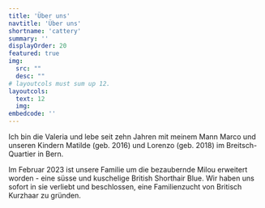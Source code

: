 ```yaml
---
title: 'Über uns'
navtitle: 'Über uns'
shortname: 'cattery'
summary: ''
displayOrder: 20
featured: true
img: 
  src: "" 
  desc: ""
# layoutcols must sum up 12.
layoutcols: 
  text: 12
  img: 
embedcode: ''
---
```


Ich bin die Valeria und lebe seit zehn Jahren mit meinem Mann Marco und unseren Kindern Matilde (geb. 2016) und Lorenzo (geb. 2018) im Breitsch-Quartier in Bern.

Im Februar 2023 ist unsere Familie um die bezaubernde Milou erweitert worden - eine süsse und kuschelige British Shorthair Blue.
Wir haben uns sofort in sie verliebt und beschlossen, eine Familienzucht von Britisch Kurzhaar zu gründen.